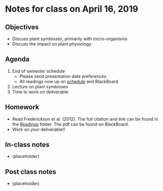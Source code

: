 # Notes for class on April 16, 2019

## Objectives
- Discuss plant symbioses, primarily with micro-organisms
- Discuss the impact on plant physiology

## Agenda
1. End of semester schedule
	- Please send presentation date preferences
	- All readings now up on [schedule](../Readings/readings_ecophys_sp2019.pdf) and BlackBoard
2. Lecture on plant symbioses
3. Time to work on deliverable

## Homework
- Read Frederickson et al. (2012). The full citation and link can be found in the 
[Readings](../Readings) folder. The pdf can be found on BlackBoard.
- Work on your deliverable!!

## In-class notes
- (placeholder)

## Post class notes
- (placeholder)